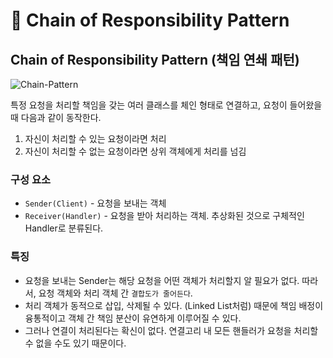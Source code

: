 # 📜 Chain of Responsibility Pattern

## Chain of Responsibility Pattern (책임 연쇄 패턴)

![Chain-Pattern](https://s3.us-west-2.amazonaws.com/secure.notion-static.com/1b67dec3-f64c-4e2f-bd51-560de676d722/Untitled.png?X-Amz-Algorithm=AWS4-HMAC-SHA256&X-Amz-Content-Sha256=UNSIGNED-PAYLOAD&X-Amz-Credential=AKIAT73L2G45EIPT3X45%2F20220520%2Fus-west-2%2Fs3%2Faws4_request&X-Amz-Date=20220520T135518Z&X-Amz-Expires=86400&X-Amz-Signature=f9901488704e88736e94eba1cf444581d9f6e7279f0ae8a3fd67c8494f209b16&X-Amz-SignedHeaders=host&response-content-disposition=filename%20%3D%22Untitled.png%22&x-id=GetObject)

특정 요청을 처리할 책임을 갖는 여러 클래스를 체인 형태로 연결하고, 요청이 들어왔을 때 다음과 같이 동작한다.

1. 자신이 처리할 수 있는 요청이라면 처리
2. 자신이 처리할 수 없는 요청이라면 상위 객체에게 처리를 넘김

### 구성 요소

- `Sender(Client)` - 요청을 보내는 객체
- `Receiver(Handler)` - 요청을 받아 처리하는 객체. 추상화된 것으로 구체적인 Handler로 분류된다.

### 특징

- 요청을 보내는 Sender는 해당 요청을 어떤 객체가 처리할지 알 필요가 없다. 따라서, 요청 객체와 처리 객체 간 `결합도가 줄어든다`.
- 처리 객체가 동적으로 삽입, 삭제될 수 있다. (Linked List처럼) 때문에 책임 배정이 융통적이고 객체 간 책임 분산이 유연하게 이루어질 수 있다.
- 그러나 연결이 처리된다는 확신이 없다. 연결고리 내 모든 핸들러가 요청을 처리할 수 없을 수도 있기 때문이다.
